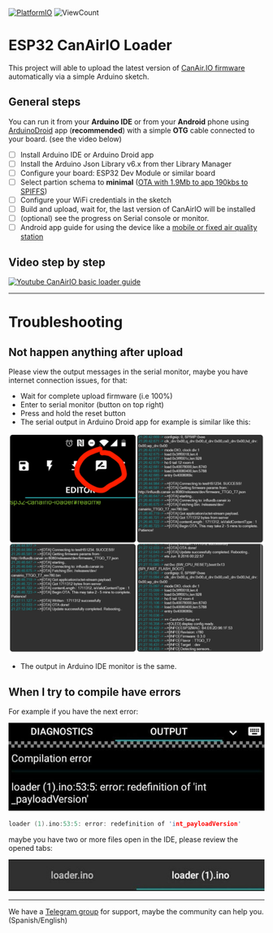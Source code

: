 [![PlatformIO](https://github.com/hpsaturn/esp32-canairio-loader/workflows/PlatformIO/badge.svg)](https://github.com/hpsaturn/esp32-canairio-loader/actions/) ![ViewCount](https://views.whatilearened.today/views/github/hpsaturn/esp32-canairio-loader.svg) 


# ESP32 CanAirIO Loader

This project will able to upload the latest version of [CanAir.IO firmware](https://github.com/kike-canaries/canairio_firmware#canairio-firmware)
automatically via a simple Arduino sketch.

## General steps

You can run it from your **Arduino IDE** or from your **Android** phone
using [ArduinoDroid](https://play.google.com/store/apps/details?id=name.antonsmirnov.android.arduinodroid2&hl=en&gl=US)
app (**recommended**) with a simple **OTG** cable connected to your board. (see the video below)

- [ ] Install Arduino IDE or Arduino Droid app
- [ ] Install the Arduino Json Library v6.x from ther Library Manager
- [ ] Configure your board: ESP32 Dev Module or similar board
- [ ] Select partion schema to **minimal** ([OTA with 1.9Mb to app 190kbs to SPIFFS](https://codeblog.dotsandbrackets.com/arduino-cli-partition-scheme/))
- [ ] Configure your WiFi credentials in the sketch
- [ ] Build and upload, wait for, the last version of CanAirIO will be installed
- [ ] (optional) see the progress on Serial console or monitor.
- [ ] Android app guide for using the device like a [mobile or fixed air quality station](https://github.com/kike-canaries/canairio_firmware/blob/master/README.md#android-canairio-app)

## Video step by step 

[![Youtube CanAirIO basic loader guide](http://img.youtube.com/vi/FjfGdnTk-rc/0.jpg)](http://www.youtube.com/watch?v=FjfGdnTk-rc "Youtube CanAirIO basic loader guide")

---

# Troubleshooting

## Not happen anything after upload

Please view the output messages in the serial monitor, maybe you have internet connection issues, for that:

- Wait for complete upload firmware (i.e 100%)
- Enter to serial monitor (button on top right)
- Press and hold the reset button 
- The serial output in Arduino Droid app for example is similar like this:

![serial monitor output example](images/troubleshooting00.jpg)

- The output in Arduino IDE monitor is the same.

## When I try to compile have errors

For example if you have the next error:

![serial monitor output example](images/troubleshooting01.jpg)

```cpp
loader (1).ino:53:5: error: redefinition of 'int_payloadVersion'
```

maybe you have two or more files open in the IDE, please review the opened tabs:

![serial monitor output example](images/troubleshooting02.jpg)

---

We have a [Telegram group](https://t.me/canairio) for support, maybe the community can help you. (Spanish/English)
